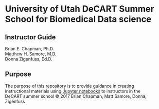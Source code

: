 # University of Utah DeCART Summer School for Biomedical Data science
## Instructor Guide

Brian E. Chapman, Ph.D.  
Matthew H. Samore, M.D.  
Donna Zigenfuss, Ed.D.  

## Purpose

The purpose of this repository is to provide guidance in creating instructional materials using [Jupyter notebooks](http://jupyter.org/) to instructors in the DeCART summer school
&copy; 2017 Brian Chapman, Matt Samore, Donna, Zigenfuss
